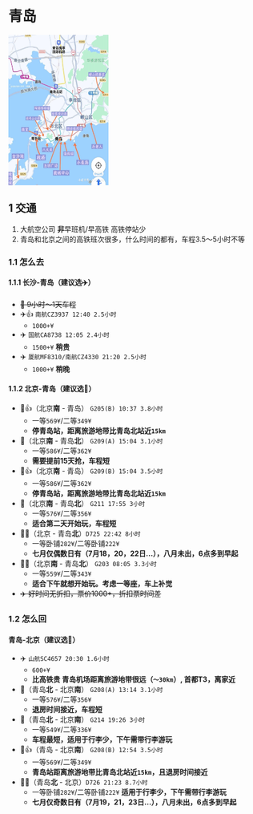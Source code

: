 # 青岛  
<img src="https://github.com/TimHe95/QingDao/blob/main/img1.JPG" width = "200" height = "300" alt="" align=center />  

## 1 交通  
 1. 大航空公司 **非**早班机/早高铁 高铁停站少  
 2. 青岛和北京之间的高铁班次很多，什么时间的都有，车程3.5～5小时不等  
### 1.1 怎么去  
#### 1.1.1 长沙-青岛（建议选:airplane:）  
 - ~~:bullettrain_side: 9小时～1天车程~~
 - :airplane::thumbsup: `南航CZ3937 12:40 2.5小时`
	 - `1000+¥`  
 - :airplane: `国航CA8738 12:05 2.4小时`
	 - `1500+¥` **稍贵**
 - :airplane: `厦航MF8310/南航CZ4330 21:20 2.5小时`
	 - `1000+¥` **稍晚**  
#### 1.1.2 北京-青岛（建议选:bullettrain_side:）  
 - :bullettrain_side::thumbsup:（北京**南** - 青岛） `G205(B) 10:37 3.8小时`  
	 - 一等`569¥`/二等`349¥`   
	 - **停青岛站，距离旅游地带比青岛北站近`15km`**  
 - :bullettrain_side:（北京**南** - 青岛**北**） `G209(A) 15:04 3.1小时`   
	 - 一等`586¥`/二等`362¥`   
	 - **需要提前15天抢，车程短**
 - :bullettrain_side::thumbsup:（北京**南** - 青岛） `G209(B) 15:04 3.5小时`  
	 - 一等`586¥`/二等`362¥`  
	 - **停青岛站，距离旅游地带比青岛北站近`15km`**  
 - :bullettrain_side:（北京**南** - 青岛**北**） `G211 17:55 3小时`  
	 - 一等`576¥`/二等`356¥`  
	 - **适合第二天开始玩，车程短**  
 - :bullettrain_front::zzz:（北京 - 青岛**北**）`D725 22:42 8小时` 
	 - 一等卧铺`282¥`/二等卧铺`222¥`  
	 - **七月仅偶数日有（7月18，20，22日...），八月未出，6点多到早起**  
 - :bullettrain_side::sleepy:（北京**南** - 青岛**北**） `G203 08:05 3.3小时`  
	 - 一等`559¥`/二等`343¥`   
	 - **适合下午就想开始玩。考虑一等座，车上补觉**  
 - ~~:airplane: 好时间无折扣，票价1000+，折扣票时间差~~  
### 1.2 怎么回  
#### 青岛-北京（建议选:bullettrain_side:）  
 - :airplane: `山航SC4657 20:30 1.6小时`   
	 - `600+¥`  
	 - **比高铁贵 青岛机场距离旅游地带很远（`～30km`）, 首都T3，离家近**  
 - :bullettrain_side:（青岛**北** - 北京**南**） `G208(A) 13:14 3.1小时`  
	 - 一等`576¥`/二等`356¥`  
	 - **退房时间接近，车程短**   
 - :bullettrain_side:（青岛**北** - 北京**南**） `G214 19:26 3小时`  
	 - 一等`549¥`/二等`336¥`  
	 - **车程最短，适用于行李少，下午需带行李游玩**
 - :bullettrain_side::thumbsup:（青岛 - 北京**南**） `G208(B) 12:54 3.5小时`  
	 - 一等`569¥`/二等`349¥`  
	 - **青岛站距离旅游地带比青岛北站近`15km`，且退房时间接近**
 - :bullettrain_front::zzz:（青岛**北** - 北京）`D726 21:23 8.7小时`   
	 - 一等卧铺`282¥`/二等卧铺`222¥`  **适用于行李少，下午需带行李游玩**  
	 - **七月仅奇数日有（7月19，21，23日...），八月未出，6点多到早起**  
